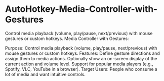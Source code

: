 # AutoHotkey-Media-Controller-with-Gestures
Control media playback (volume, play/pause, next/previous) with mouse gestures or custom hotkeys.
Media Controller with Gestures:

Purpose: Control media playback (volume, play/pause, next/previous) with mouse gestures or custom hotkeys.
Features:
Define gesture directions and assign them to media actions.
Optionally show an on-screen display of the current action and volume level.
Support for popular media players (e.g., Spotify, VLC, YouTube in a browser).
Target Users: People who consume a lot of media and want intuitive controls.
